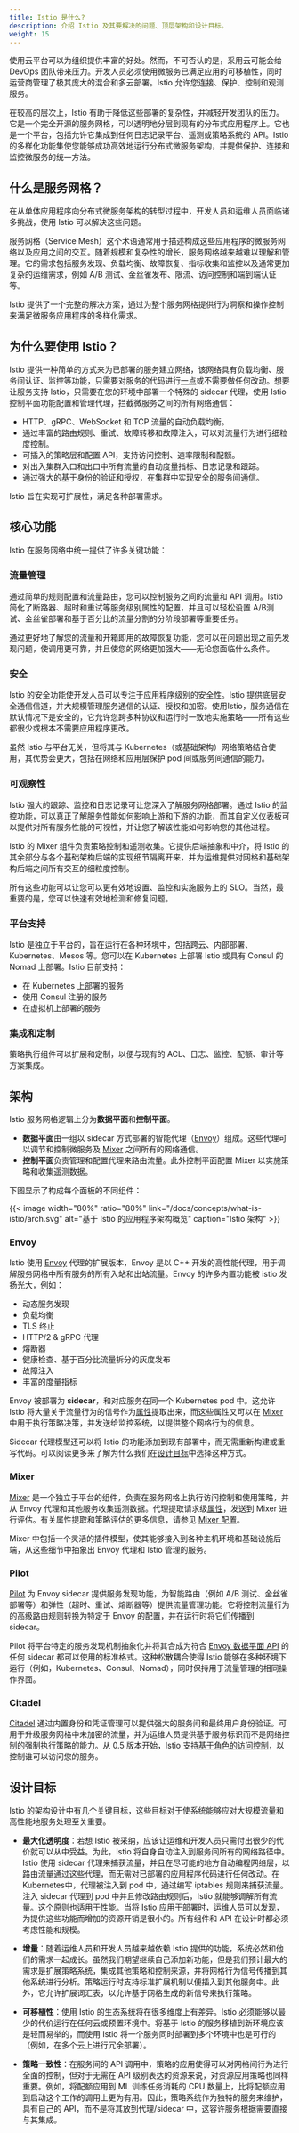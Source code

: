 ```yaml
---
title: Istio 是什么?
description: 介绍 Istio 及其要解决的问题、顶层架构和设计目标。
weight: 15
---
```


使用云平台可以为组织提供丰富的好处。然而，不可否认的是，采用云可能会给 DevOps 团队带来压力。开发人员必须使用微服务已满足应用的可移植性，同时运营商管理了极其庞大的混合和多云部署。Istio 允许您连接、保护、控制和观测服务。

在较高的层次上，Istio 有助于降低这些部署的复杂性，并减轻开发团队的压力。它是一个完全开源的服务网格，可以透明地分层到现有的分布式应用程序上。它也是一个平台，包括允许它集成到任何日志记录平台、遥测或策略系统的 API。Istio 的多样化功能集使您能够成功高效地运行分布式微服务架构，并提供保护、连接和监控微服务的统一方法。

## 什么是服务网格？

在从单体应用程序向分布式微服务架构的转型过程中，开发人员和运维人员面临诸多挑战，使用 Istio 可以解决这些问题。

服务网格（Service Mesh）这个术语通常用于描述构成这些应用程序的微服务网络以及应用之间的交互。随着规模和复杂性的增长，服务网格越来越难以理解和管理。它的需求包括服务发现、负载均衡、故障恢复、指标收集和监控以及通常更加复杂的运维需求，例如 A/B 测试、金丝雀发布、限流、访问控制和端到端认证等。

Istio 提供了一个完整的解决方案，通过为整个服务网格提供行为洞察和操作控制来满足微服务应用程序的多样化需求。

## 为什么要使用 Istio？

Istio 提供一种简单的方式来为已部署的服务建立网络，该网络具有负载均衡、服务间认证、监控等功能，只需要对服务的代码进行[一点](/zh/docs/tasks/telemetry/distributed-tracing/#发生了什么)或不需要做任何改动。想要让服务支持 Istio，只需要在您的环境中部署一个特殊的 sidecar 代理，使用 Istio 控制平面功能配置和管理代理，拦截微服务之间的所有网络通信：

* HTTP、gRPC、WebSocket 和 TCP 流量的自动负载均衡。
* 通过丰富的路由规则、重试、故障转移和故障注入，可以对流量行为进行细粒度控制。
* 可插入的策略层和配置 API，支持访问控制、速率限制和配额。
* 对出入集群入口和出口中所有流量的自动度量指标、日志记录和跟踪。
* 通过强大的基于身份的验证和授权，在集群中实现安全的服务间通信。

Istio 旨在实现可扩展性，满足各种部署需求。

## 核心功能

Istio 在服务网络中统一提供了许多关键功能：

### 流量管理

通过简单的规则配置和流量路由，您可以控制服务之间的流量和 API 调用。Istio 简化了断路器、超时和重试等服务级别属性的配置，并且可以轻松设置 A/B测试、金丝雀部署和基于百分比的流量分割的分阶段部署等重要任务。

通过更好地了解您的流量和开箱即用的故障恢复功能，您可以在问题出现之前先发现问题，使调用更可靠，并且使您的网络更加强大——无论您面临什么条件。

### 安全

Istio 的安全功能使开发人员可以专注于应用程序级别的安全性。Istio 提供底层安全通信信道，并大规模管理服务通信的认证、授权和加密。使用Istio，服务通信在默认情况下是安全的，它允许您跨多种协议和运行时一致地实施策略——所有这些都很少或根本不需要应用程序更改。

虽然 Istio 与平台无关，但将其与 Kubernetes（或基础架构）网络策略结合使用，其优势会更大，包括在网络和应用层保护 pod 间或服务间通信的能力。

### 可观察性

Istio 强大的跟踪、监控和日志记录可让您深入了解服务网格部署。通过 Istio 的监控功能，可以真正了解服务性能如何影响上游和下游的功能，而其自定义仪表板可以提供对所有服务性能的可视性，并让您了解该性能如何影响您的其他进程。

Istio 的 Mixer 组件负责策略控制和遥测收集。它提供后端抽象和中介，将 Istio 的其余部分与各个基础架构后端的实现细节隔离开来，并为运维提供对网格和基础架构后端之间所有交互的细粒度控制。

所有这些功能可以让您可以更有效地设置、监控和实施服务上的 SLO。当然，最重要的是，您可以快速有效地检测和修复问题。

### 平台支持

Istio 是独立于平台的，旨在运行在各种环境中，包括跨云、内部部署、Kubernetes、Mesos 等。您可以在 Kubernetes 上部署 Istio 或具有 Consul 的 Nomad 上部署。Istio 目前支持：

* 在 Kubernetes 上部署的服务
* 使用 Consul 注册的服务
* 在虚拟机上部署的服务

### 集成和定制

策略执行组件可以扩展和定制，以便与现有的 ACL、日志、监控、配额、审计等方案集成。

## 架构

Istio 服务网格逻辑上分为**数据平面**和**控制平面**。

* **数据平面**由一组以 sidecar 方式部署的智能代理（[Envoy](https://www.envoyproxy.io/)）组成。这些代理可以调节和控制微服务及 [Mixer](/zh/docs/concepts/policies-and-telemetry/) 之间所有的网络通信。
* **控制平面**负责管理和配置代理来路由流量。此外控制平面配置 Mixer 以实施策略和收集遥测数据。

下图显示了构成每个面板的不同组件：

{{< image width="80%" ratio="80%"
    link="/docs/concepts/what-is-istio/arch.svg"
    alt="基于 Istio 的应用程序架构概览"
    caption="Istio 架构"
    >}}

### Envoy

Istio 使用 [Envoy](https://www.envoyproxy.io/) 代理的扩展版本，Envoy 是以 C++ 开发的高性能代理，用于调解服务网格中所有服务的所有入站和出站流量。Envoy 的许多内置功能被 istio 发扬光大，例如：

* 动态服务发现
* 负载均衡
* TLS 终止
* HTTP/2 & gRPC 代理
* 熔断器
* 健康检查、基于百分比流量拆分的灰度发布
* 故障注入
* 丰富的度量指标

Envoy 被部署为 **sidecar**，和对应服务在同一个 Kubernetes pod 中。这允许 Istio 将大量关于流量行为的信号作为[属性](/zh/docs/concepts/policies-and-telemetry/#属性)提取出来，而这些属性又可以在 [Mixer](/zh/docs/concepts/policies-and-telemetry/) 中用于执行策略决策，并发送给监控系统，以提供整个网格行为的信息。

Sidecar 代理模型还可以将 Istio 的功能添加到现有部署中，而无需重新构建或重写代码。可以阅读更多来了解为什么我们在[设计目标](/zh/docs/concepts/what-is-istio/#设计目标)中选择这种方式。

### Mixer

[Mixer](/zh/docs/concepts/policies-and-telemetry/) 是一个独立于平台的组件，负责在服务网格上执行访问控制和使用策略，并从 Envoy 代理和其他服务收集遥测数据。代理提取请求级[属性](/zh/docs/concepts/policies-and-telemetry/#属性)，发送到 Mixer 进行评估。有关属性提取和策略评估的更多信息，请参见 [Mixer 配置](/zh/docs/concepts/policies-and-telemetry/#配置模型)。

Mixer 中包括一个灵活的插件模型，使其能够接入到各种主机环境和基础设施后端，从这些细节中抽象出 Envoy 代理和 Istio 管理的服务。

### Pilot

[Pilot](/zh/docs/concepts/traffic-management/#pilot-和-envoy) 为 Envoy sidecar 提供服务发现功能，为智能路由（例如 A/B 测试、金丝雀部署等）和弹性（超时、重试、熔断器等）提供流量管理功能。它将控制流量行为的高级路由规则转换为特定于 Envoy 的配置，并在运行时将它们传播到 sidecar。

Pilot 将平台特定的服务发现机制抽象化并将其合成为符合 [Envoy 数据平面 API](https://github.com/envoyproxy/data-plane-api) 的任何 sidecar 都可以使用的标准格式。这种松散耦合使得 Istio 能够在多种环境下运行（例如，Kubernetes、Consul、Nomad），同时保持用于流量管理的相同操作界面。

### Citadel

[Citadel](/zh/docs/concepts/security/) 通过内置身份和凭证管理可以提供强大的服务间和最终用户身份验证。可用于升级服务网格中未加密的流量，并为运维人员提供基于服务标识而不是网络控制的强制执行策略的能力。从 0.5 版本开始，Istio 支持[基于角色的访问控制](/zh/docs/concepts/security/#认证)，以控制谁可以访问您的服务。

## 设计目标

Istio 的架构设计中有几个关键目标，这些目标对于使系统能够应对大规模流量和高性能地服务处理至关重要。

* **最大化透明度**：若想 Istio 被采纳，应该让运维和开发人员只需付出很少的代价就可以从中受益。为此，Istio 将自身自动注入到服务间所有的网络路径中。Istio 使用 sidecar 代理来捕获流量，并且在尽可能的地方自动编程网络层，以路由流量通过这些代理，而无需对已部署的应用程序代码进行任何改动。在 Kubernetes中，代理被注入到 pod 中，通过编写 iptables 规则来捕获流量。注入 sidecar 代理到 pod 中并且修改路由规则后，Istio 就能够调解所有流量。这个原则也适用于性能。当将 Istio 应用于部署时，运维人员可以发现，为提供这些功能而增加的资源开销是很小的。所有组件和 API 在设计时都必须考虑性能和规模。

* **增量**：随着运维人员和开发人员越来越依赖 Istio 提供的功能，系统必然和他们的需求一起成长。虽然我们期望继续自己添加新功能，但是我们预计最大的需求是扩展策略系统，集成其他策略和控制来源，并将网格行为信号传播到其他系统进行分析。策略运行时支持标准扩展机制以便插入到其他服务中。此外，它允许扩展词汇表，以允许基于网格生成的新信号来执行策略。

* **可移植性**：使用 Istio 的生态系统将在很多维度上有差异。Istio 必须能够以最少的代价运行在任何云或预置环境中。将基于 Istio 的服务移植到新环境应该是轻而易举的，而使用 Istio 将一个服务同时部署到多个环境中也是可行的（例如，在多个云上进行冗余部署）。

* **策略一致性**：在服务间的 API 调用中，策略的应用使得可以对网格间行为进行全面的控制，但对于无需在 API 级别表达的资源来说，对资源应用策略也同样重要。例如，将配额应用到 ML 训练任务消耗的 CPU 数量上，比将配额应用到启动这个工作的调用上更为有用。因此，策略系统作为独特的服务来维护，具有自己的 API，而不是将其放到代理/sidecar 中，这容许服务根据需要直接与其集成。

